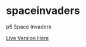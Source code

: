# spaceinvaders
p5 Space Invaders

<a href="http://p5spaceinvaders.herokuapp.com">Live Version Here</a>
